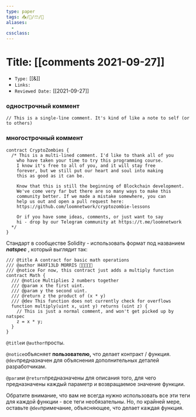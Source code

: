 ```yaml
---
type: paper
tags: 📥️/📜️/🩳/🗿
aliases:
  - 
cssclass: 
---
```




# Title: **[[comments 2021-09-27]]**
- `Type:` [[&]]
- `Links:`
- `Reviewed Date:` [[2021-09-27]]

### однострочный коммент
```// This is a single-line comment. It's kind of like a note to self (or to others)```

### многострочный коммент

```
contract CryptoZombies {
  /* This is a multi-lined comment. I'd like to thank all of you
    who have taken your time to try this programming course.
    I know it's free to all of you, and it will stay free
    forever, but we still put our heart and soul into making
    this as good as it can be.

    Know that this is still the beginning of Blockchain development.
    We've come very far but there are so many ways to make this
    community better. If we made a mistake somewhere, you can
    help us out and open a pull request here:
    https://github.com/loomnetwork/cryptozombie-lessons

    Or if you have some ideas, comments, or just want to say
    hi - drop by our Telegram community at https://t.me/loomnetwork
  */
}
```

Стандарт в сообществе Solidity - использовать формат под названием **_natspec_** , который выглядит так:

```
/// @title A contract for basic math operations
/// @author H4XF13LD MORRIS 💯💯😎💯💯
/// @notice For now, this contract just adds a multiply function
contract Math {
  /// @notice Multiplies 2 numbers together
  /// @param x the first uint.
  /// @param y the second uint.
  /// @return z the product of (x * y)
  /// @dev This function does not currently check for overflows
  function multiply(uint x, uint y) returns (uint z) {
    // This is just a normal comment, and won't get picked up by natspec
    z = x * y;
  }
}
```

`@title`и `@author`просты.

`@notice`объясняет **пользователю,** что делает контракт / функция. `@dev`предназначен для объяснения дополнительных деталей разработчикам.

`@param`и `@return`предназначены для описания того, для чего предназначены каждый параметр и возвращаемое значение функции.

Обратите внимание, что вам не всегда нужно использовать все эти теги для каждой функции - все теги необязательны. Но, по крайней мере, оставьте `@dev`примечание, объясняющее, что делает каждая функция.